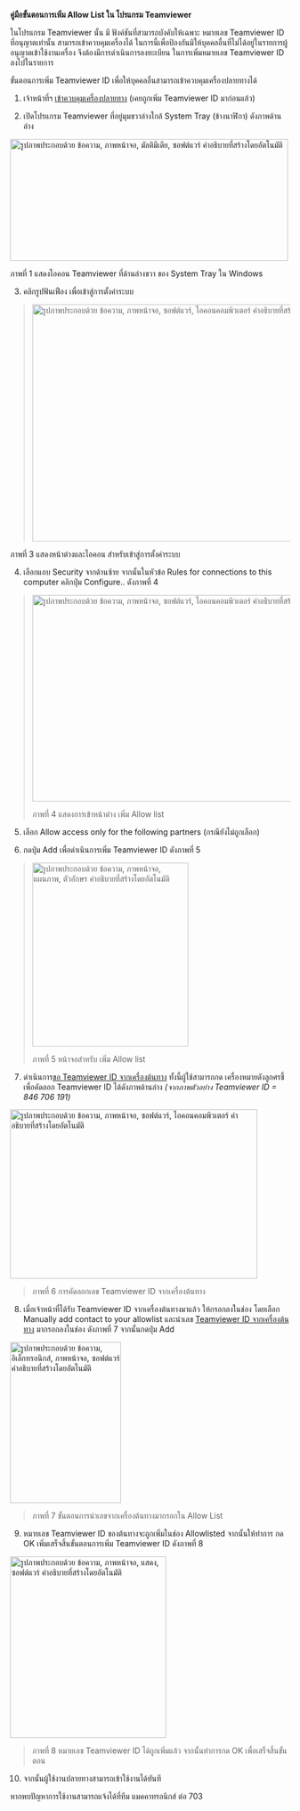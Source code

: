 **คู่มือขั้นตอนการเพิ่ม Allow List ใน โปรแกรม Teamviewer**

ในโปรแกรม Teamviewer นั้น มี ฟังค์ชันที่สามารถบังคับให้เฉพาะ หมายเลข Teamviewer ID
ที่อนุญาตเท่านั้น สามารถเข้าควบคุมเครื่องได้
ในการนี้เพื่อป้องกันมิให้บุคคลอื่นที่ไม่ได้อยู่ในรายการผู้อนุญาตเข้าใช้งานเครื่อง
จึงต้องมีการดำเนินการลงทะเบียน ในการเพิ่มหมายเลข Teamviewer ID ลงไปในรายการ

ขั้นตอนการเพิ่ม Teamviewer ID เพื่อให้บุคคลอื่นสามารถเข้าควบคุมเครื่องปลายทางได้

1.  เจ้าหน้าที่ฯ <u>เข้าควบคุมเครื่องปลายทาง</u> (เคยถูกเพิ่ม Teamviewer ID
    มาก่อนแล้ว)

2.  เปิดโปรแกรม Teamviewer ที่อยู่มุมขวาล่างใกล้ System Tray (ข้างนาฬิกา)
    ดังภาพด้านล่าง

<img src="media/image1.png" style="width:5.19864in;height:2.28157in"
alt="รูปภาพประกอบด้วย ข้อความ, ภาพหน้าจอ, มัลติมีเดีย, ซอฟต์แวร์ คำอธิบายที่สร้างโดยอัตโนมัติ" />

ภาพที่ 1 แสดงไอคอน Teamviewer ที่ด้านล่างขวา ของ System Tray ใน Windows

3.  คลิกรูปฟันเฟือง เพื่อเข้าสู่การตั้งค่าระบบ

> <img src="media/image2.png" style="width:6.5in;height:4.43264in"
> alt="รูปภาพประกอบด้วย ข้อความ, ภาพหน้าจอ, ซอฟต์แวร์, ไอคอนคอมพิวเตอร์ คำอธิบายที่สร้างโดยอัตโนมัติ" />

ภาพที่ 3 แสดงหน้าต่างและไอคอน สำหรับเข้าสู่การตั้งค่าระบบ

4.  เลือกแถบ Security จากด้านซ้าย จากนั้นในหัวข้อ Rules for connections to this
    computer คลิกปุ่ม Configure.. ดังภาพที่ 4

> <img src="media/image3.png" style="width:5.70619in;height:3.86509in"
> alt="รูปภาพประกอบด้วย ข้อความ, ภาพหน้าจอ, ซอฟต์แวร์, ไอคอนคอมพิวเตอร์ คำอธิบายที่สร้างโดยอัตโนมัติ" />
>
> ภาพที่ 4 แสดงการเข้าหน้าต่าง เพิ่ม Allow list

5.  เลือก Allow access only for the following partners (กรณียังไม่ถูกเลือก)

6.  กดปุ่ม Add เพื่อดำเนินการเพิ่ม Teamviewer ID ดังภาพที่ 5

> <img src="media/image4.png" style="width:2.91925in;height:3.44023in"
> alt="รูปภาพประกอบด้วย ข้อความ, ภาพหน้าจอ, แผนภาพ, ตัวอักษร คำอธิบายที่สร้างโดยอัตโนมัติ" />
>
> ภาพที่ 5 หน้าจอสำหรับ เพิ่ม Allow list

7.  ดำเนินการ<u>ขอ Teamviewer ID จากเครื่องต้นทาง</u> ทั้งนี้ผู้ใช้สามารถกด
    เครื่องหมายดังลูกศรชี้เพื่อคัดลอก Teamviewer ID ได้ดังภาพด้านล่าง *(จากภาพตัวอย่าง
    Teamviewer ID = 846 706 191)*

<img src="media/image5.png" style="width:4.62997in;height:3.16678in"
alt="รูปภาพประกอบด้วย ข้อความ, ภาพหน้าจอ, ซอฟต์แวร์, ไอคอนคอมพิวเตอร์ คำอธิบายที่สร้างโดยอัตโนมัติ" />

> ภาพที่ 6 การคัดลอกเลข Teamviewer ID จากเครื่องต้นทาง

8.  เมื่อเจ้าหน้าที่ได้รับ Teamviewer ID จากเครื่องต้นทางมาแล้ว ให้กรอกลงในช่อง
    โดยเลือก Manually add contact to your allowlist และนำเลข
    <u>Teamviewer ID จากเครื่องต้นทาง</u> มากรอกลงในช่อง ดังภาพที่ 7 จากนั้นกดปุ่ม
    Add

<img src="media/image6.png" style="width:2.07332in;height:3.0163in"
alt="รูปภาพประกอบด้วย ข้อความ, อิเล็กทรอนิกส์, ภาพหน้าจอ, ซอฟต์แวร์ คำอธิบายที่สร้างโดยอัตโนมัติ" />

> ภาพที่ 7 ขั้นตอนการนำเลขจากเครื่องต้นทางมากรอกใน Allow List

9.  หมายเลข Teamviewer ID ของต้นทางจะถูกเพิ่มในช่อง Allowlisted จากนั้นให้ทำการ
    กด OK เพิ่มเสร็จสิ้นขั้นตอนการเพิ่ม Teamviewer ID ดังภาพที่ 8

<img src="media/image7.png" style="width:2.92175in;height:3.38818in"
alt="รูปภาพประกอบด้วย ข้อความ, ภาพหน้าจอ, แสดง, ซอฟต์แวร์ คำอธิบายที่สร้างโดยอัตโนมัติ" />

> ภาพที่ 8 หมายเลข Teamviewer ID ได้ถูกเพิ่มแล้ว จากนั้นทำการกด OK เพื่อเสร็จสิ้นขั้นตอน

10. จากนั้นผู้ใช้งานปลายทางสามารถเข้าใช้งานได้ทันที

หากพบปัญหาการใช้งานสามารถแจ้งได้ที่ทีม แมคคาทรอนิกส์ ต่อ 703
